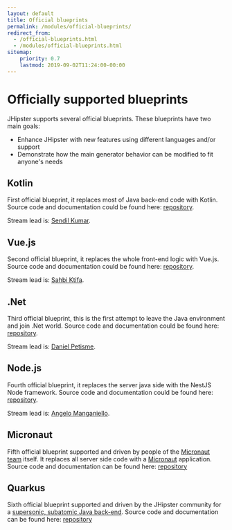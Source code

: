 ```yaml
---
layout: default
title: Official blueprints
permalink: /modules/official-blueprints/
redirect_from:
  - /official-blueprints.html
  - /modules/official-blueprints.html
sitemap:
    priority: 0.7
    lastmod: 2019-09-02T11:24:00-00:00
---
```


# <i class="fa fa-star"></i> Officially supported blueprints

JHipster supports several official blueprints. These blueprints have two main goals:

* Enhance JHipster with new features using different languages and/or support
* Demonstrate how the main generator behavior can be modified to fit anyone's needs

## Kotlin

First official blueprint, it replaces most of Java back-end code with Kotlin. Source code and documentation could be found here: [repository](https://github.com/jhipster/jhipster-kotlin).

Stream lead is: [Sendil Kumar](https://github.com/sendilkumarn).

## Vue.js

Second official blueprint, it replaces the whole front-end logic with Vue.js. Source code and documentation could be found here: [repository](https://github.com/jhipster/jhipster-vuejs).

Stream lead is: [Sahbi Ktifa](https://github.com/sahbi-ktifa).

## .Net

Third official blueprint, this is the first attempt to leave the Java environment and join .Net world. Source code and documentation could be found here: [repository](https://github.com/jhipster/jhipster-dotnetcore).

Stream lead is: [Daniel Petisme](https://github.com/danielpetisme).

## Node.js

Fourth official blueprint, it replaces the server java side with the NestJS Node framework. Source code and documentation could be found here: [repository](https://github.com/jhipster/generator-jhipster-nodejs).

Stream lead is: [Angelo Manganiello](https://github.com/amanganiello90).

## Micronaut

Fifth official blueprint supported and driven by people of the [Micronaut team](https://github.com/jhipster/generator-jhipster-micronaut/graphs/contributors) itself.
It replaces all server side code with a [Micronaut](https://micronaut.io/) application. 
Source code and documentation can be found here: [repository](https://github.com/jhipster/generator-jhipster-micronaut)

## Quarkus

Sixth official blueprint supported and driven by the JHipster community for a [supersonic, subatomic Java back-end](https://quarkus.io/).
Source code and documentation can be found here: [repository](https://github.com/jhipster/generator-jhipster-quarkus)
